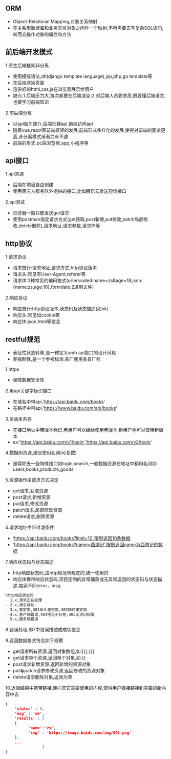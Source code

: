 ## ORM
- Object-Relational Mapping,对象关系映射
- 在关系型数据库和业务实体对象之间作一个映射,不再需要去写复杂SQL语句,转而去操作对象的属性和方法

## 前后端开发模式
1.原生后端框架非分离
- 使用模版语法,dtl(django template language),jsp,php,go template等
- 在后端渲染页面
- 渲染好的html,css,js在浏览器展示给用户
- 缺点:1.后端压力大,每次都要在后端渲染;2.对后端人员要求高,既要懂后端语言,也要学习前端知识

2.前后端分离
- 以api做为媒介,后端创建api,前端访问api
- 随着vue,react等前端框架的发展,前端形式多样化的发展,使得对前端的要求更高,非分离模式渐渐力有不逮
- 前端的形式:pc端浏览器,app,小程序等

## api接口
1.api来源
- 后端在项目自由创建
- 使用第三方服务队外提供的接口,比如腾讯云发送短信接口

2.api测试
- 浏览器一般只能发送get请求
- 使用postman指定请求方式(get获取,post新增,put修改,patch局部修改,delete删除),请求地址,请求参数,请求体等

## http协议
1.请求协议
- 请求首行:请求地址,请求方式,http协议版本
- 请求头:常见有User-Agent,referer等
- 请求体:3种常见的编码格式(urlencoded:name=zs&age=18,json:{name:zs,age:18},formdate:2进制文件)

2.响应协议
- 响应首行:http协议版本,状态码及状态描述(如ok)
- 响应头:常见如cookie等
- 响应体:json,html等信息

## restful规范
- 表征性状态转移,是一种定义web api接口的设计风格
- 非强制性,是一个参考标准,各厂使用各自厂标

1.https
- 保障数据安全性

2.用api关键字标识接口
- 在域名中带api,'https://api.baidu.com/books'
- 在路径中带api,'https://www.baidu.com/api/books'

3.多版本共存
- 在接口地址中带版本标识,老用户可以继续使用老版本,新用户也可以使用新版本
- ex:'https://api.baidu.com/v1/login','https://api.baidu.com/v2/login'

4.数据即资源,建议使用名词(可复数)
- 通常除去一些特殊接口如login,search,一般数据资源在地址中都用名词如users,books,products,goods

5.资源操作由请求方式决定
- get请求,获取资源
- post请求,新增资源
- put请求,修改资源
- patch请求,局部修改资源
- delete请求,删除资源

6.请求地址中带过滤条件
- ‘https://api.baidu.com/books?limit=10’,限制返回10条数据
- ‘https://api.baidu.com/books?name=西游记’,限制返回name为西游记的数据

7.响应状态码与状态描述
- http响应状态码,由http规范所规定的,统一使用的
- 响应体携带响应状态码,项目定制的异常捕获或无异常返回的状态码与状态描述,每家不同error，msg
```md
http响应状态码
- 1.x,请求正在处理
- 2.x,请求成功
- 3.x,重定向,301永久重定向,302临时重定向
- 4.x,客户端错误,404地址不存在,403无访问权限
- 5.x,服务端错误
```

8.错误处理,即7中错误描述或成功信息

9.返回数据格式符合如下规模
- get请求所有资源,返回对象数组,如:[{},{}]
- get请求单个资源,返回单个对象,如:{}
- post请求新增资源,返回新增的资源对象
- put与patch请求修改资源,返回修改的资源对象
- delete请求删除对象,返回为空

10.返回结果中携带链接,连向其它需要使用的内容,使得用户直接链接到需要的新内容中去
```json
{
    'status' : 0,
    'msg' : 'ok',
    'results' : [
    {
          'name':'zs',
          'img' : 'https://image.baidu.com/img/001.png'
    },
    ...
                ]
}
```





